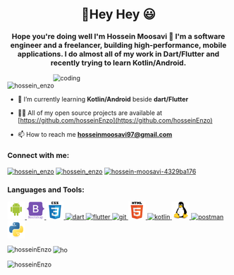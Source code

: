 <h1 align="center"> 👋Hey Hey 😃 </h1>
<h3 align="center">Hope you're doing well I'm Hossein Moosavi 👋 I'm a software engineer and a freelancer, building high-performance, mobile applications. I do almost all of my work in Dart/Flutter and recently trying to learn Kotlin/Android.</h3>
<img align="right" alt="coding" width="400" src="https://i.pinimg.com/originals/ce/69/4f/ce694f560636dffcf42ecf40d4f2f962.gif"

<p align="left"> <img src="https://komarev.com/ghpvc/?username=hosseinEnzo&label=Profile%20views&color=0e75b6&style=flat" alt="hossein_enzo" /> </p>
<!-- 
<p align="left"> <a href="https://twitter.com/hossein_enzo" target="blank"><img src="https://img.shields.io/twitter/follow/hosseinEnzo?logo=twitter&style=for-the-badge" alt="hosseinEnzo" /></a> </p> -->

- 🌱 I’m currently learning **Kotlin/Android** beside **dart/Flutter**

- 👨‍💻 All of my open source projects are available at [https://github.com/hosseinEnzo](https://github.com/hosseinEnzo)

- 📫 How to reach me **hosseinmoosavi97@gmail.com**

<h3 align="left">Connect with me:</h3>
<p align="left">
<a href="https://te.me/hossein_enzo" target="blank"><img align="center" src="https://upload.wikimedia.org/wikipedia/commons/thumb/8/82/Telegram_logo.svg/2048px-Telegram_logo.svg.png" alt="hossein_enzo" height="40" width="40" /></a>
<a href="https://twitter.com/Hossein_msv97" target="blank"><img align="center" src="https://raw.githubusercontent.com/rahuldkjain/github-profile-readme-generator/master/src/images/icons/Social/twitter.svg" alt="hossein_enzo" height="30" width="40" /></a>
<a href="https://linkedin.com/in/hossein-moosavi-4329ba176" target="blank"><img align="center" src="https://raw.githubusercontent.com/rahuldkjain/github-profile-readme-generator/master/src/images/icons/Social/linked-in-alt.svg" alt="hossein-moosavi-4329ba176" height="30" width="40" /></a>
</p>

<h3 align="left">Languages and Tools:</h3>
<p align="left"> <a href="https://developer.android.com" target="_blank" rel="noreferrer"> <img src="https://raw.githubusercontent.com/devicons/devicon/master/icons/android/android-original-wordmark.svg" alt="android" width="40" height="40"/> </a> <a href="https://getbootstrap.com" target="_blank" rel="noreferrer"> <img src="https://raw.githubusercontent.com/devicons/devicon/master/icons/bootstrap/bootstrap-plain-wordmark.svg" alt="bootstrap" width="40" height="40"/> </a> <a href="https://www.w3schools.com/css/" target="_blank" rel="noreferrer"> <img src="https://raw.githubusercontent.com/devicons/devicon/master/icons/css3/css3-original-wordmark.svg" alt="css3" width="40" height="40"/> </a> <a href="https://dart.dev" target="_blank" rel="noreferrer"> <img src="https://www.vectorlogo.zone/logos/dartlang/dartlang-icon.svg" alt="dart" width="40" height="40"/> </a> <a href="https://flutter.dev" target="_blank" rel="noreferrer"> <img src="https://www.vectorlogo.zone/logos/flutterio/flutterio-icon.svg" alt="flutter" width="40" height="40"/> </a> <a href="https://git-scm.com/" target="_blank" rel="noreferrer"> <img src="https://www.vectorlogo.zone/logos/git-scm/git-scm-icon.svg" alt="git" width="40" height="40"/> </a> <a href="https://www.w3.org/html/" target="_blank" rel="noreferrer"> <img src="https://raw.githubusercontent.com/devicons/devicon/master/icons/html5/html5-original-wordmark.svg" alt="html5" width="40" height="40"/> </a> <a href="https://kotlinlang.org" target="_blank" rel="noreferrer"> <img src="https://www.vectorlogo.zone/logos/kotlinlang/kotlinlang-icon.svg" alt="kotlin" width="40" height="40"/> </a> <a href="https://www.linux.org/" target="_blank" rel="noreferrer"> <img src="https://raw.githubusercontent.com/devicons/devicon/master/icons/linux/linux-original.svg" alt="linux" width="40" height="40"/> </a> <a href="https://postman.com" target="_blank" rel="noreferrer"> <img src="https://www.vectorlogo.zone/logos/getpostman/getpostman-icon.svg" alt="postman" width="40" height="40"/> </a> <a href="https://www.python.org" target="_blank" rel="noreferrer"> <img src="https://raw.githubusercontent.com/devicons/devicon/master/icons/python/python-original.svg" alt="python" width="40" height="40"/> </a> </p>

<p><img align="left" src="https://github-readme-stats.vercel.app/api/top-langs?username=hosseinEnzo&show_icons=true&locale=en&layout=compact" alt="hosseinEnzo" /></p>

<p>&nbsp;<img align="center" src="https://github-readme-stats.vercel.app/api?username=hosseinEnzo&show_icons=true&locale=en" alt="ho" /></p>

<p><img align="center" src="https://github-readme-streak-stats.herokuapp.com/?user=hosseinEnzo&" alt="hosseinEnzo" /></p>





